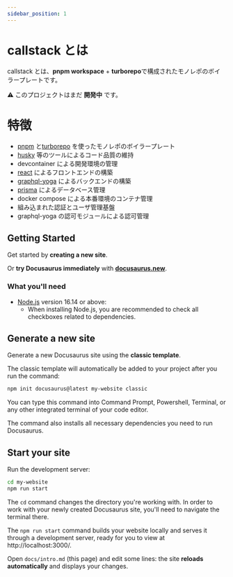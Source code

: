 ```yaml
---
sidebar_position: 1
---
```


# callstack とは

callstack とは、**pnpm workspace** + **turborepo**で構成されたモノレポのボイラープレートです。

⚠️ このプロジェクトはまだ **開発中** です。

# 特徴

- [pnpm](https://pnpm.io/) と[turborepo](https://turbo.build/) を使ったモノレポのボイラープレート
- [husky](https://github.com/typicode/husky) 等のツールによるコード品質の維持
- devcontainer による開発環境の管理
- [react](https://reactjs.org/) によるフロントエンドの構築
- [graphql-yoga](https://the-guild.dev/graphql/yoga-server) によるバックエンドの構築
- [prisma](https://www.prisma.io/) によるデータベース管理
- docker compose による本番環境のコンテナ管理
- 組み込まれた認証とユーザ管理基盤
- graphql-yoga の認可モジュールによる認可管理

## Getting Started

Get started by **creating a new site**.

Or **try Docusaurus immediately** with **[docusaurus.new](https://docusaurus.new)**.

### What you'll need

- [Node.js](https://nodejs.org/en/download/) version 16.14 or above:
  - When installing Node.js, you are recommended to check all checkboxes related to dependencies.

## Generate a new site

Generate a new Docusaurus site using the **classic template**.

The classic template will automatically be added to your project after you run the command:

```bash
npm init docusaurus@latest my-website classic
```

You can type this command into Command Prompt, Powershell, Terminal, or any other integrated terminal of your code editor.

The command also installs all necessary dependencies you need to run Docusaurus.

## Start your site

Run the development server:

```bash
cd my-website
npm run start
```

The `cd` command changes the directory you're working with. In order to work with your newly created Docusaurus site, you'll need to navigate the terminal there.

The `npm run start` command builds your website locally and serves it through a development server, ready for you to view at http://localhost:3000/.

Open `docs/intro.md` (this page) and edit some lines: the site **reloads automatically** and displays your changes.

